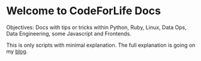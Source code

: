 # Welcome to CodeForLife Docs

Objectives: Docs with tips or tricks within Python, Ruby, Linux, Data Ops, Data Engineering, some Javascript and Frontends.

This is only scripts with minimal explanation. The full explanation is going on my [blog](//codeforlife.club).
